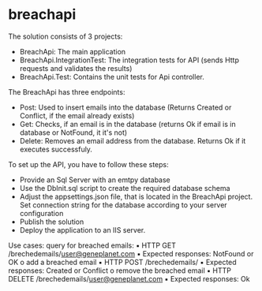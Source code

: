 # breachapi
The solution consists of 3 projects: 
- BreachApi: The main application 
- BreachApi.IntegrationTest: The integration tests for API (sends Http requests and validates the results)
- BreachApi.Test: Contains the unit tests for Api controller. 

The BreachApi has three endpoints: 
- Post: Used to insert emails into the database (Returns Created or Conflict, if the email already exists)
- Get: Checks, if an email is in the database (returns Ok if email is in database or NotFound, it it's not)
- Delete: Removes an email address from the database. Returns Ok if it executes successfuly. 


To set up the API, you have to follow these steps: 
- Provide an Sql Server with an emtpy database
- Use the DbInit.sql script to create the required database schema
- Adjust the appsettings.json file, that is located in the BreachApi project. Set connection string for the database according to your server configuration
- Publish the solution
- Deploy the application to an IIS server. 

Use cases: 
query for breached emails:
▪ HTTP GET /brechedemails/user@geneplanet.com
▪ Expected responses: NotFound or OK
o add a breached email
▪ HTTP POST /brechedemails/
▪ Expected responses: Created or Conflict
o remove the breached email
▪ HTTP DELETE /brechedemails/user@geneplanet.com
▪ Expected responses: Ok
